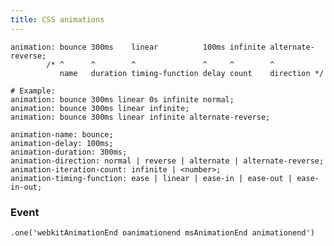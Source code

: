 ```yaml
---
title: CSS animations
---
```


    animation: bounce 300ms    linear          100ms infinite alternate-reverse;
            /* ^      ^        ^               ^     ^        ^
               name   duration timing-function delay count    direction */

    # Example:
    animation: bounce 300ms linear 0s infinite normal;
    animation: bounce 300ms linear infinite;
    animation: bounce 300ms linear infinite alternate-reverse;

    animation-name: bounce;
    animation-delay: 100ms;
    animation-duration: 300ms;
    animation-direction: normal | reverse | alternate | alternate-reverse;
    animation-iteration-count: infinite | <number>;
    animation-timing-function: ease | linear | ease-in | ease-out | ease-in-out;

### Event

    .one('webkitAnimationEnd oanimationend msAnimationEnd animationend')
